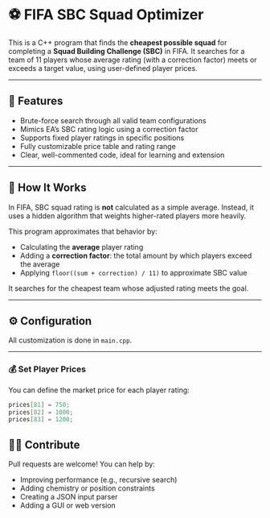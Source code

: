 # ⚽ FIFA SBC Squad Optimizer

This is a C++ program that finds the **cheapest possible squad** for completing a **Squad Building Challenge (SBC)** in FIFA. It searches for a team of 11 players whose average rating (with a correction factor) meets or exceeds a target value, using user-defined player prices.

---

## 🚀 Features

- Brute-force search through all valid team configurations
- Mimics EA’s SBC rating logic using a correction factor
- Supports fixed player ratings in specific positions
- Fully customizable price table and rating range
- Clear, well-commented code, ideal for learning and extension

---

## 🧠 How It Works

In FIFA, SBC squad rating is **not** calculated as a simple average. Instead, it uses a hidden algorithm that weights higher-rated players more heavily.

This program approximates that behavior by:
- Calculating the **average** player rating
- Adding a **correction factor**: the total amount by which players exceed the average
- Applying `floor((sum + correction) / 11)` to approximate SBC value

It searches for the cheapest team whose adjusted rating meets the goal.

---

## ⚙ Configuration

All customization is done in `main.cpp`.

---

### 💰 Set Player Prices

You can define the market price for each player rating:

```cpp
prices[81] = 750;
prices[82] = 1000;
prices[83] = 1200;
```

## 🙋‍♂️ Contribute

Pull requests are welcome! You can help by:

- Improving performance (e.g., recursive search)
- Adding chemistry or position constraints
- Creating a JSON input parser
- Adding a GUI or web version
